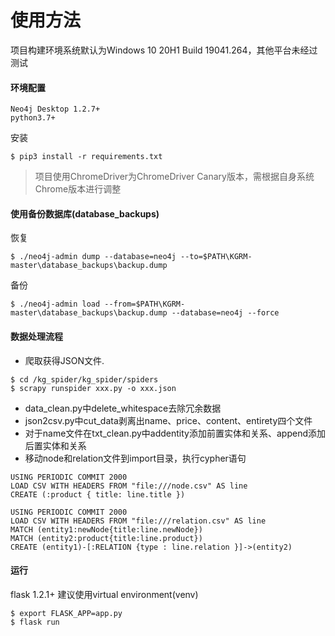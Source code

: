 # 使用方法

项目构建环境系统默认为Windows 10 20H1 Build 19041.264，其他平台未经过测试

#### 环境配置
```
Neo4j Desktop 1.2.7+
python3.7+
```
安装
```
$ pip3 install -r requirements.txt
```
> 项目使用ChromeDriver为ChromeDriver Canary版本，需根据自身系统Chrome版本进行调整

####  使用备份数据库(database_backups)
恢复
```
$ ./neo4j-admin dump --database=neo4j --to=$PATH\KGRM-master\database_backups\backup.dump
```
备份
```
$ ./neo4j-admin load --from=$PATH\KGRM-master\database_backups\backup.dump --database=neo4j --force
```

####  数据处理流程

- 爬取获得JSON文件.
```
$ cd /kg_spider/kg_spider/spiders
$ scrapy runspider xxx.py -o xxx.json
```
- data_clean.py中delete_whitespace去除冗余数据
- json2csv.py中cut_data剥离出name、price、content、entirety四个文件
- 对于name文件在txt_clean.py中addentity添加前置实体和关系、append添加后置实体和关系
- 移动node和relation文件到import目录，执行cypher语句
```
USING PERIODIC COMMIT 2000
LOAD CSV WITH HEADERS FROM "file:///node.csv" AS line
CREATE (:product { title: line.title })
```
```
USING PERIODIC COMMIT 2000
LOAD CSV WITH HEADERS FROM "file:///relation.csv" AS line
MATCH (entity1:newNode{title:line.newNode})
MATCH (entity2:product{title:line.product})
CREATE (entity1)-[:RELATION {type : line.relation }]->(entity2)
```

####  运行
flask 1.2.1+
建议使用virtual environment(venv)

```
$ export FLASK_APP=app.py
$ flask run
```